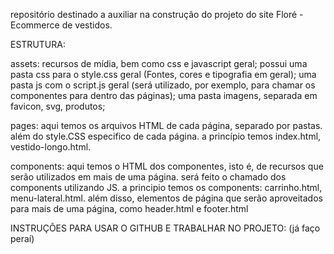 repositório destinado a auxiliar na construção do projeto do site Floré - Ecommerce de vestidos.

ESTRUTURA:

assets: recursos de mídia, bem como css e javascript geral;
possui uma pasta css para o style.css geral (Fontes, cores e tipografia em geral);
uma pasta js com o script.js geral (será utilizado, por exemplo, para chamar os componentes para dentro das páginas);
uma pasta imagens, separada em favicon, svg, produtos;

pages: aqui temos os arquivos HTML de cada página, separado por pastas. além do style.CSS especifico de cada página.
a princípio temos index.html, vestido-longo.html.


components: aqui temos o HTML dos componentes, isto é,  de recursos que serão utilizados em mais de uma página.
será feito o chamado dos components utilizando JS.
a principio temos os components: carrinho.html, menu-lateral.html. além disso, elementos de página que serão aproveitados para mais de uma página, como header.html e footer.html

INSTRUÇÕES PARA USAR O GITHUB E TRABALHAR NO PROJETO:
(já faço peraí)

